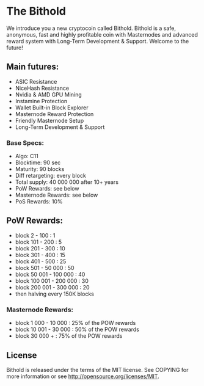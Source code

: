 # The Bithold

We introduce you a new cryptocoin called Bithold.
Bithold is a safe, anonymous, fast and highly profitable coin with Masternodes and advanced reward system with Long-Term Development & Support.
Welcome to the future!

## Main futures:

*	ASIC Resistance
*	NiceHash Resistance
*	Nvidia & AMD GPU Mining
*	Instamine Protection
*	Wallet Built-in Block Explorer
*	Masternode Reward Protection
*	Friendly Masternode Setup
*	Long-Term Development & Support


### Base Specs:

*	Algo: 		C11
*	Blocktime:	90 sec
*	Maturity: 	90 blocks
*	Diff retargeting: 	every block
*	Total supply: 	40 000 000 after 10+ years
*	PoW Rewards: see below
*	Masternode Rewards: see below
*	PoS Rewards: 10%


## PoW Rewards:

*	block 2 - 100 : 		  1
*	block 101 - 200 : 		  5
*	block 201 - 300 : 		  10
*	block 301 - 400 : 		  15
*	block 401 - 500 : 		  25
*	block 501 - 50 000 : 	  50
*	block 50 001 - 100 000 :  40
*	block 100 001 - 200 000 : 30
*	block 200 001 - 300 000 : 20
*	then halving every 150K blocks


### Masternode Rewards:

*	block 1 000 - 10 000 : 	25% of the POW rewards
*	block 10 001 - 30 000 : 50% of the POW rewards
*	block 30 000 + : 		75% of the POW rewards


## License

Bithold is released under the terms of the MIT license. See COPYING for more information or see http://opensource.org/licenses/MIT.


